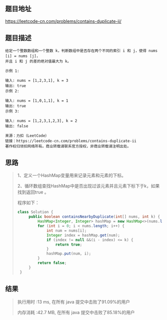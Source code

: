 ## 题目地址
 https://leetcode-cn.com/problems/contains-duplicate-ii/ 
 
## 题目描述
```
给定一个整数数组和一个整数 k，判断数组中是否存在两个不同的索引 i 和 j，使得 nums [i] = nums [j]，
并且 i 和 j 的差的绝对值最大为 k。
 
示例 1:
 
输入: nums = [1,2,3,1], k = 3
输出: true
示例 2:
 
输入: nums = [1,0,1,1], k = 1
输出: true
示例 3:
 
输入: nums = [1,2,3,1,2,3], k = 2
输出: false
 
来源：力扣（LeetCode）
链接：https://leetcode-cn.com/problems/contains-duplicate-ii
著作权归领扣网络所有。商业转载请联系官方授权，非商业转载请注明出处。
```
 
## 思路
 
>   1、定义一个HashMap变量用来记录元素和元素的下标。
>
>   2、循环数组查找HashMap中是否出现过该元素并且元素下标下于k，如果找到返回true 。
>
>   程序如下：
>
>   ```java
>   class Solution {
>        public boolean containsNearbyDuplicate(int[] nums, int k) {
>            HashMap<Integer, Integer> hashMap = new HashMap<>(nums.length);
>            for (int i = 0; i < nums.length; i++) {
>                int num = nums[i];
>                Integer index = hashMap.get(num);
>                if (index != null &&(i - index) <= k) {
>                    return true;
>                }
>                hashMap.put(num, i);
>            }
>            return false;
>        }
>    }
>    ```
>   
>   
 
## 结果
 
> 执行用时 :13 ms, 在所有 java 提交中击败了91.09%的用户
>
> 内存消耗 :42.7 MB, 在所有 java 提交中击败了85.18%的用户
